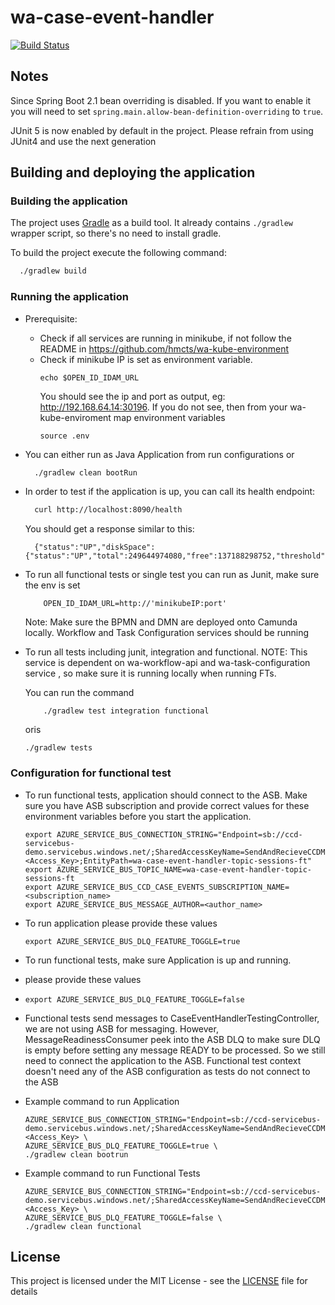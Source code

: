 # wa-case-event-handler

[![Build Status](https://travis-ci.org/hmcts/wa-case-event-handler.svg?branch=master)](https://travis-ci.org/hmcts/wa-case-event-handler)

## Notes

Since Spring Boot 2.1 bean overriding is disabled. If you want to enable it you will need to set `spring.main.allow-bean-definition-overriding` to `true`.

JUnit 5 is now enabled by default in the project. Please refrain from using JUnit4 and use the next generation

## Building and deploying the application

### Building the application

The project uses [Gradle](https://gradle.org) as a build tool. It already contains
`./gradlew` wrapper script, so there's no need to install gradle.

To build the project execute the following command:

```bash
  ./gradlew build
```

### Running the application

- Prerequisite:
  - Check if all services are running in minikube, if not follow the README in
    https://github.com/hmcts/wa-kube-environment
  - Check if minikube IP is set as environment variable.
      ```
      echo $OPEN_ID_IDAM_URL
      ```
    You should see the ip and port as output, eg: http://192.168.64.14:30196.
    If you do not see, then from your wa-kube-enviroment map environment variables
      ```
      source .env
      ```
- You can either run as Java Application from run configurations or
    ```bash
      ./gradlew clean bootRun
    ```
- In order to test if the application is up, you can call its health endpoint:

    ```bash
      curl http://localhost:8090/health
    ```

  You should get a response similar to this:

    ```
      {"status":"UP","diskSpace":{"status":"UP","total":249644974080,"free":137188298752,"threshold":10485760}}
    ```

- To run all functional tests or single test you can run as Junit, make sure the env is set
    ```
        OPEN_ID_IDAM_URL=http://'minikubeIP:port'
    ```
  Note: Make sure the BPMN and DMN are deployed onto Camunda locally. Workflow and Task Configuration services should be running

- To run all tests including junit, integration and functional.
  NOTE: This service is dependent on wa-workflow-api and wa-task-configuration service , so make sure it is running locally when running FTs.

  You can run the command
   ```
       ./gradlew test integration functional
   ```
  oris
  ```
  ./gradlew tests
  ```

### Configuration for functional test
- To run functional tests, application should connect to the ASB. Make sure you have ASB subscription and provide
  correct values for these environment variables before you start the application.
  ```
  export AZURE_SERVICE_BUS_CONNECTION_STRING="Endpoint=sb://ccd-servicebus-demo.servicebus.windows.net/;SharedAccessKeyName=SendAndRecieveCCDMessage;SharedAccessKey=<Access_Key>;EntityPath=wa-case-event-handler-topic-sessions-ft"
  export AZURE_SERVICE_BUS_TOPIC_NAME=wa-case-event-handler-topic-sessions-ft
  export AZURE_SERVICE_BUS_CCD_CASE_EVENTS_SUBSCRIPTION_NAME=<subscription_name>
  export AZURE_SERVICE_BUS_MESSAGE_AUTHOR=<author_name>
  ```

- To run application please provide these values
  ```
  export AZURE_SERVICE_BUS_DLQ_FEATURE_TOGGLE=true
  ```
- To run functional tests, make sure Application is up and running.
- please provide these values
- ```
  export AZURE_SERVICE_BUS_DLQ_FEATURE_TOGGLE=false
  ```
- Functional tests send messages to CaseEventHandlerTestingController, we are not using ASB for messaging.
  However, MessageReadinessConsumer peek into the ASB DLQ to make sure DLQ is empty before setting any message READY to
  be processed. So we still need to connect the application to the ASB.
  Functional test context doesn't need any of the ASB configuration as tests do not connect to the ASB

- Example command to run Application
  ```
  AZURE_SERVICE_BUS_CONNECTION_STRING="Endpoint=sb://ccd-servicebus-demo.servicebus.windows.net/;SharedAccessKeyName=SendAndRecieveCCDMessage;SharedAccessKey=<Access_Key> \
  AZURE_SERVICE_BUS_DLQ_FEATURE_TOGGLE=true \
  ./gradlew clean bootrun
  ```
- Example command to run Functional Tests
  ```
  AZURE_SERVICE_BUS_CONNECTION_STRING="Endpoint=sb://ccd-servicebus-demo.servicebus.windows.net/;SharedAccessKeyName=SendAndRecieveCCDMessage;SharedAccessKey=<Access_Key> \
  AZURE_SERVICE_BUS_DLQ_FEATURE_TOGGLE=false \
  ./gradlew clean functional
  ```

## License

This project is licensed under the MIT License - see the [LICENSE](LICENSE) file for details


